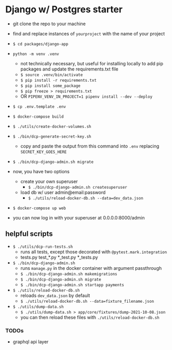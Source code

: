 # Django w/ Postgres starter

* git clone the repo to your machine
* find and replace instances of `yourproject` with the name of your project
* `$ cd packages/django-app`
* `python -m venv .venv`
  * not technically necessary, but useful for installing locally to add pip packages and update the requirements.txt file
  * `$ source .venv/bin/activate`
  * `$ pip install -r requirements.txt`
  * `$ pip install some_package`
  * `$ pip freeze > requirements.txt`
  * OR `PIPENV_VENV_IN_PROJECT=1 pipenv install --dev --deploy`
* `$ cp .env.template .env`
* `$ docker-compose build`
* `$ ./utils/create-docker-volumes.sh`
* `$ ./bin/dcp-generate-secret-key.sh`
  * copy and paste the output from this command into `.env` replacing `SECRET_KEY_GOES_HERE`
* `$ ./bin/dcp-django-admin.sh migrate`

* now, you have two options
  * create your own superuser
    * `$ ./bin/dcp-django-admin.sh createsuperuser`
  * load db w/ user admin@email:password
    * `$ ./utils/reload-docker-db.sh --data=dev_data.json`

* `$ docker-compose up web`
* you can now log in with your superuser at 0.0.0.0:8000/admin

## helpful scripts
* `$ ./utils/dcp-run-tests.sh`
  * runs all tests, except those decorated with `@pytest.mark.integration`
  * tests.py test_*.py *_test.py *_tests.py
* `$ ./bin/dcp-django-admin.sh`
  * runs `manage.py` in the docker container with argument passthrough
  * `$ ./bin/dcp-django-admin.sh makemigrations`
  * `$ ./bin/dcp-django-admin.sh migrate`
  * `$ ./bin/dcp-django-admin.sh startapp payments`
* `$ ./utils/reload-docker-db.sh`
  * reloads `dev_data.json` by default
  * `$ ./utils/reload-docker-db.sh --data=fixture_filename.json`
* `$ ./utils/dump-data.sh`
  *  `$ ./utils/dump-data.sh > app/core/fixtures/dump-2021-10-08.json`
  * you can then reload these files with `./utils/reload-docker-db.sh`


### TODOs
* graphql api layer
